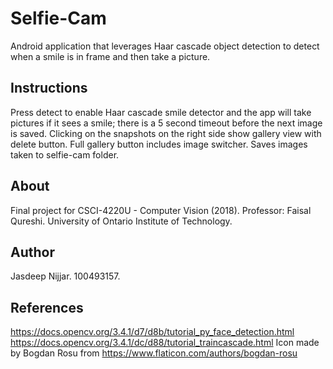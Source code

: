 # Selfie-Cam
Android application that leverages Haar cascade object detection to detect when a smile is in frame and then take a picture.

## Instructions 
Press detect to enable Haar cascade smile detector and the app will take pictures if it sees a smile; there is a 5 second timeout before the next image is saved. Clicking on the snapshots on the right side show gallery view with delete button. Full gallery button includes image switcher. Saves images taken to selfie-cam folder.

## About
Final project for CSCI-4220U - Computer Vision (2018). 
Professor: Faisal Qureshi. 
University of Ontario Institute of Technology. 

## Author
Jasdeep Nijjar. 
100493157. 

## References
https://docs.opencv.org/3.4.1/d7/d8b/tutorial_py_face_detection.html
https://docs.opencv.org/3.4.1/dc/d88/tutorial_traincascade.html
Icon made by Bogdan Rosu from https://www.flaticon.com/authors/bogdan-rosu
